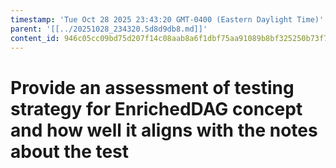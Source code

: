 ```yaml
---
timestamp: 'Tue Oct 28 2025 23:43:20 GMT-0400 (Eastern Daylight Time)'
parent: '[[../20251028_234320.5d8d9db8.md]]'
content_id: 946c05cc09bd75d207f14c08aab8a6f1dbf75aa91089b8bf325250b73f720fce
---
```


# Provide an assessment of testing strategy for EnrichedDAG concept and how well it aligns with the notes about the test
